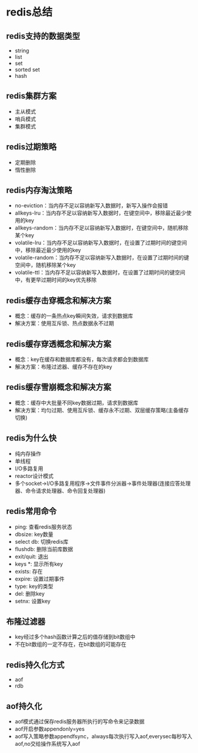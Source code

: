 # redis总结

## redis支持的数据类型
* string
* list
* set
* sorted set
* hash

## redis集群方案
* 主从模式
* 哨兵模式
* 集群模式

## redis过期策略
* 定期删除
* 惰性删除

## redis内存淘汰策略
* no-eviction：当内存不足以容纳新写入数据时，新写入操作会报错
* allkeys-lru：当内存不足以容纳新写入数据时，在键空间中，移除最近最少使用的key
* allkeys-random：当内存不足以容纳新写入数据时，在键空间中，随机移除某个key
* volatile-lru：当内存不足以容纳新写入数据时，在设置了过期时间的键空间中，移除最近最少使用的key
* volatile-random：当内存不足以容纳新写入数据时，在设置了过期时间的键空间中，随机移除某个key
* volatile-ttl：当内存不足以容纳新写入数据时，在设置了过期时间的键空间中，有更早过期时间的key优先移除

## redis缓存击穿概念和解决方案
* 概念：缓存的一条热点key瞬间失效，请求到数据库
* 解决方案：使用互斥锁、热点数据永不过期

## redis缓存穿透概念和解决方案
* 概念：key在缓存和数据库都没有，每次请求都会到数据库
* 解决方案：布隆过滤器、缓存不存在的key

## redis缓存雪崩概念和解决方案
* 概念：缓存中大批量不同key数据过期，请求到数据库
* 解决方案：均匀过期、使用互斥锁、缓存永不过期、双层缓存策略(主备缓存切换) 

## redis为什么快
* 纯内存操作
* 单线程
* I/O多路复用
* reactor设计模式
* 多个socket->I/O多路复用程序->文件事件分派器->事件处理器(连接应答处理器、命令请求处理器、命令回复处理器)

## redis常用命令
* ping: 查看redis服务状态
* dbsize: key数量
* select db: 切换redis库
* flushdb: 删除当前库数据
* exit/quit: 退出
* keys *: 显示所有key
* exists: 存在
* expire: 设置过期事件
* type: key的类型
* del: 删除key
* setnx: 设置key

## 布隆过滤器
* key经过多个hash函数计算之后的值存储到bit数组中
* 不在bit数组的一定不存在，在bit数组的可能存在

## redis持久化方式
* aof
* rdb

## aof持久化
* aof模式通过保存redis服务器所执行的写命令来记录数据
* aof开启参数appendonly=yes
* aof写入策略参数appendfsync，always每次执行写入aof,everysec每秒写入aof,no交给操作系统写入aof
